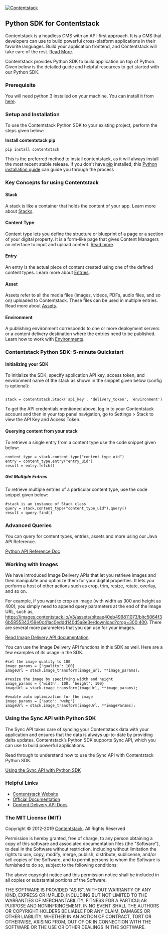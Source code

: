 [![Contentstack](https://www.contentstack.com/docs/static/images/contentstack.png)](https://www.contentstack.com/)

## Python SDK for Contentstack

Contentstack is a headless CMS with an API-first approach. It is a CMS that developers can use to build powerful cross-platform applications in their favorite languages. Build your application frontend, and Contentstack will take care of the rest. [Read More](https://www.contentstack.com/).

Contentstack provides Python SDK to build application on top of Python. Given below is the detailed guide and helpful resources to get started with our Python SDK.

### Prerequisite

You will need python 3 installed on your machine. You can install it from [here](https://www.python.org/ftp/python/3.7.4/python-3.7.4-macosx10.9.pkg).

### Setup and Installation

To use the Contentstack Python SDK to your existing project, perform the steps given below:

**Install contentstack pip**

```
pip install contentstack
```
This is the preferred method to install contentstack, as it will always install the most recent stable release. If you don't have [pip](https://pip.pypa.io/) installed, this [Python installation guide](http://docs.python-guide.org/en/latest/starting/installation/) can guide you through the process


### Key Concepts for using Contentstack

#### Stack

A stack is like a container that holds the content of your app. Learn more about [Stacks](https://www.contentstack.com/docs/developers/set-up-stack).

#### Content Type

Content type lets you define the structure or blueprint of a page or a section of your digital property. It is a form-like page that gives Content Managers an interface to input and upload content. [Read more](https://www.contentstack.com/docs/developers/create-content-types).

#### Entry

An entry is the actual piece of content created using one of the defined content types. Learn more about [Entries](https://www.contentstack.com/docs/content-managers/work-with-entries).

#### Asset

Assets refer to all the media files (images, videos, PDFs, audio files, and so on) uploaded to Contentstack. These files can be used in multiple entries. Read more about [Assets](https://www.contentstack.com/docs/content-managers/work-with-assets).

#### Environment

A publishing environment corresponds to one or more deployment servers or a content delivery destination where the entries need to be published. Learn how to work with [Environments](https://www.contentstack.com/docs/developers/set-up-environments).



### Contentstack Python SDK: 5-minute Quickstart

#### Initializing your SDK

To initialize the SDK, specify application  API key, access token, and environment name of the stack as shown in the snippet given below (config is optional):
```

stack = contentstack.Stack('api_key', 'delivery_token', 'environment')

```
To get the API credentials mentioned above, log in to your Contentstack account and then in your top panel navigation, go to Settings &gt; Stack to view the API Key and Access Token.



#### Querying content from your stack

To retrieve a single entry from a content type use the code snippet given below:

```
content_type = stack.content_type("content_type_uid")
entry = content_type.entry("entry_uid")
result = entry.fetch()
```
##### Get Multiple Entries

To retrieve multiple entries of a particular content type, use the code snippet given below:

```
#stack is an instance of Stack class
query = stack.content_type("content_type_uid").query()
result = query.find()
```


### Advanced Queries

You can query for content types, entries, assets and more using our Java API Reference.

[Python API Reference Doc](https://www.contentstack.com/docs/platforms/python/api-reference/)

### Working with Images

We have introduced Image Delivery APIs that let you retrieve images and then manipulate and optimize them for your digital properties. It lets you perform a host of other actions such as crop, trim, resize, rotate, overlay, and so on.

For example, if you want to crop an image (with width as 300 and height as 400), you simply need to append query parameters at the end of the image URL, such as, https://images.contentstack.io/v3/assets/blteae40eb499811073/bltc5064f36b5855343/59e0c41ac0eddd140d5a8e3e/download?crop=300,400. There are several more parameters that you can use for your images.

[Read Image Delivery API documentation](https://www.contentstack.com/docs/platforms/python/api-reference/).

You can use the Image Delivery API functions in this SDK as well. Here are a few examples of its usage in the SDK.

```
#set the image quality to 100
image_params = {'quality': 100}
imageUrl = stack.image_transform(image_url, **image_params);

#resize the image by specifying width and height
image_params = {'width': 100, 'height': 100}
imageUrl = stack.image_transform(imageUrl, **image_params);

#enable auto optimization for the image
image_params = {'auto': 'webp'}
imageUrl = stack.image_transform(imageUrl, **imageParams);
```

### Using the Sync API with Python SDK

The Sync API takes care of syncing your Contentstack data with your application and ensures that the data is always up-to-date by providing delta updates. Contentstack’s Python SDK supports Sync API, which you can use to build powerful applications.

Read through to understand how to use the Sync API with Contentstack Python SDK.

[Using the Sync API with Python SDK](https://www.contentstack.com/docs/developers/python/using-the-sync-api-with-python-sdk)

### Helpful Links

- [Contentstack Website](https://www.contentstack.com)
- [Official Documentation](https://contentstack.com/docs)
- [Content Delivery API Docs](https://www.contentstack.com/docs/developers/apis/content-delivery-api/)

### The MIT License (MIT)

Copyright © 2012-2019 [Contentstack](https://www.contentstack.com/). All Rights Reserved

Permission is hereby granted, free of charge, to any person obtaining a copy of this software and associated documentation files (the "Software"), to deal in the Software without restriction, including without limitation the rights to use, copy, modify, merge, publish, distribute, sublicense, and/or sell copies of the Software, and to permit persons to whom the Software is furnished to do so, subject to the following conditions:

The above copyright notice and this permission notice shall be included in all copies or substantial portions of the Software.

THE SOFTWARE IS PROVIDED "AS IS", WITHOUT WARRANTY OF ANY KIND, EXPRESS OR IMPLIED, INCLUDING BUT NOT LIMITED TO THE WARRANTIES OF MERCHANTABILITY, FITNESS FOR A PARTICULAR PURPOSE AND NONINFRINGEMENT. IN NO EVENT SHALL THE AUTHORS OR COPYRIGHT HOLDERS BE LIABLE FOR ANY CLAIM, DAMAGES OR OTHER LIABILITY, WHETHER IN AN ACTION OF CONTRACT, TORT OR OTHERWISE, ARISING FROM, OUT OF OR IN CONNECTION WITH THE SOFTWARE OR THE USE OR OTHER DEALINGS IN THE SOFTWARE.
